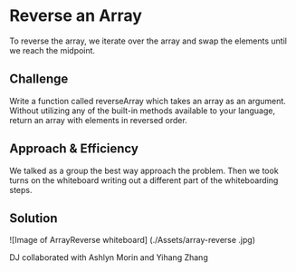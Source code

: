 # Reverse an Array
To reverse the array, we iterate over the array and swap the elements until we reach the midpoint.

## Challenge
Write a function called reverseArray which takes an array as an argument. Without utilizing any of the built-in methods available to your language, return an array with elements in reversed order.

## Approach & Efficiency
We talked as a group the best way approach the problem. Then we took turns on the whiteboard writing out a different part of the whiteboarding steps.

## Solution
![Image of ArrayReverse whiteboard]
(./Assets/array-reverse
.jpg)

DJ collaborated with Ashlyn Morin and Yihang Zhang